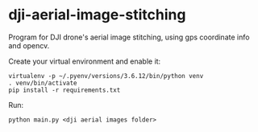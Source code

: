 # dji-aerial-image-stitching
Program for DJI drone's aerial image stitching, using gps coordinate info and opencv.

Create your virtual environment and enable it:
```
virtualenv -p ~/.pyenv/versions/3.6.12/bin/python venv
. venv/bin/activate
pip install -r requirements.txt
```
Run:
```
python main.py <dji aerial images folder>
```
